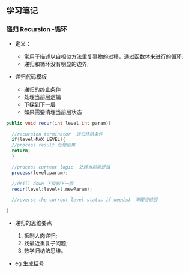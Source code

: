 ## 学习笔记

### 递归 Recursion -循环
* 定义：
  * 常用于描述以自相似方法重复事物的过程，通过函数体来进行的循环;
  * 递归和循环没有明显的边界;

* 递归代码模板 
  * 递归的终止条件
  * 处理当前层逻辑
  * 下探到下一层
  * 如果需要清理当前层状态  

```java
public void recur(int level,int param){

  //recursion terminator  递归终结条件
  if(level>MAX_LEVEL){ 
  //process result 处理结果
  return;
  }

  //process current logic  处理当前层逻辑
  process(level,param);

  //drill down 下探到下一层
  recur(level:level+1,newParam);

  //reverse the current level status if needed  清理当前层  

}
```

* 递归的思维要点
  1. 抵制人肉递归;
  2. 找最近重复子问题;
  3. 数学归纳法思维。

* eg [生成括号](./generate-parentheses.md)